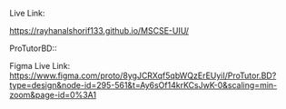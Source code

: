 Live Link: 


https://rayhanalshorif133.github.io/MSCSE-UIU/ 


ProTutorBD::

Figma Live Link: https://www.figma.com/proto/8ygJCRXqf5qbWQzErEUyiI/ProTutor.BD?type=design&node-id=295-561&t=Ay6sOf14krKCsJwK-0&scaling=min-zoom&page-id=0%3A1
